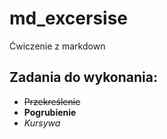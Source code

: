 # md_excersise
Ćwiczenie z markdown

## Zadania do wykonania:
* ~~Przekreślenie~~
* **Pogrubienie**
* _Kursywa_
